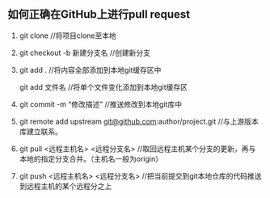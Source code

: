 ## 如何正确在GitHub上进行pull request

1. git clone  //将项目clone至本地

2. git checkout -b 新建分支名  //创建新分支

3. git add .  //将内容全部添加到本地git缓存区中

   git add 文件名  //将单个文件变化添加到本地git缓存区

4. git commit -m “修改描述”  //推送修改到本地git库中

5. git remote add upstream git@github.com:author/project.git  //与上游版本库建立联系。

6. git pull <远程主机名> <远程分支名>  //取回远程主机某个分支的更新，再与本地的指定分支合并。（主机名一般为origin）

7. git push <远程主机名> <远程分支名>  //把当前提交到git本地仓库的代码推送到远程主机的某个远程分之上

